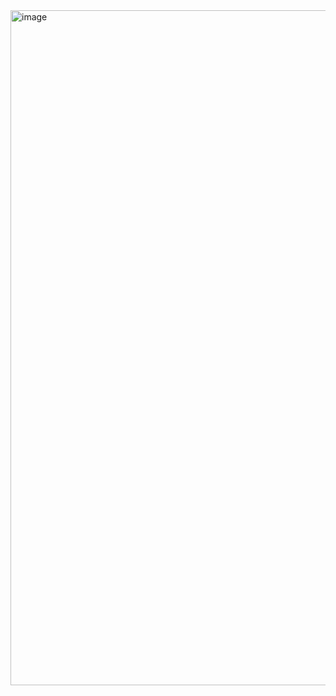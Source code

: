 <img width="1920" height="1080" alt="image" src="https://github.com/user-attachments/assets/4f15d2ae-caf8-4f4d-8aa8-87daa8003280" />
